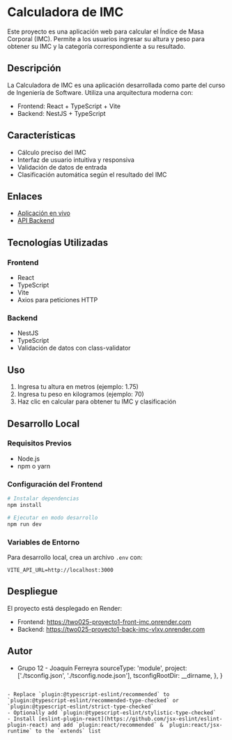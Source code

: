 # Calculadora de IMC

Este proyecto es una aplicación web para calcular el Índice de Masa Corporal (IMC). Permite a los usuarios ingresar su altura y peso para obtener su IMC y la categoría correspondiente a su resultado.

## Descripción

La Calculadora de IMC es una aplicación desarrollada como parte del curso de Ingeniería de Software. Utiliza una arquitectura moderna con:

- Frontend: React + TypeScript + Vite
- Backend: NestJS + TypeScript

## Características

- Cálculo preciso del IMC
- Interfaz de usuario intuitiva y responsiva
- Validación de datos de entrada
- Clasificación automática según el resultado del IMC

## Enlaces

- [Aplicación en vivo](https://two025-proyecto1-front-imc.onrender.com)
- [API Backend](https://two025-proyecto1-back-imc-vlxv.onrender.com)

## Tecnologías Utilizadas

### Frontend
- React
- TypeScript
- Vite
- Axios para peticiones HTTP

### Backend
- NestJS
- TypeScript
- Validación de datos con class-validator

## Uso

1. Ingresa tu altura en metros (ejemplo: 1.75)
2. Ingresa tu peso en kilogramos (ejemplo: 70)
3. Haz clic en calcular para obtener tu IMC y clasificación

## Desarrollo Local

### Requisitos Previos
- Node.js
- npm o yarn

### Configuración del Frontend
```bash
# Instalar dependencias
npm install

# Ejecutar en modo desarrollo
npm run dev
```

### Variables de Entorno
Para desarrollo local, crea un archivo `.env` con:
```
VITE_API_URL=http://localhost:3000
```

## Despliegue
El proyecto está desplegado en Render:
- Frontend: https://two025-proyecto1-front-imc.onrender.com
- Backend: https://two025-proyecto1-back-imc-vlxv.onrender.com

## Autor
- Grupo 12 - Joaquín Ferreyra
    sourceType: 'module',
    project: ['./tsconfig.json', './tsconfig.node.json'],
    tsconfigRootDir: __dirname,
  },
}
```

- Replace `plugin:@typescript-eslint/recommended` to `plugin:@typescript-eslint/recommended-type-checked` or `plugin:@typescript-eslint/strict-type-checked`
- Optionally add `plugin:@typescript-eslint/stylistic-type-checked`
- Install [eslint-plugin-react](https://github.com/jsx-eslint/eslint-plugin-react) and add `plugin:react/recommended` & `plugin:react/jsx-runtime` to the `extends` list
